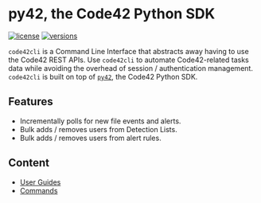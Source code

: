 # py42, the Code42 Python SDK

[![license](https://img.shields.io/pypi/l/py42.svg)](https://pypi.org/project/py42/)
[![versions](https://img.shields.io/pypi/pyversions/py42.svg)](https://pypi.org/project/py42/)

`code42cli` is a Command Line Interface that abstracts away having to use the Code42 REST APIs. Use `code42cli` to 
automate Code42-related tasks data while avoiding the overhead of session / authentication management. `code42cli` is 
built on top of [`py42`](https://github.com/code42/py42), the Code42 Python SDK.

## Features

* Incrementally polls for new file events and alerts.
* Bulk adds / removes users from Detection Lists.
* Bulk adds / removes users from alert rules.

## Content

* [User Guides](guides.md)
* [Commands](commands.md)
